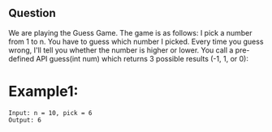 ## Question
We are playing the Guess Game. The game is as follows:
I pick a number from 1 to n. You have to guess which number I picked.
Every time you guess wrong, I'll tell you whether the number is higher or lower.
You call a pre-defined API guess(int num) which returns 3 possible results (-1, 1, or 0):

# Example1:
```
Input: n = 10, pick = 6
Output: 6
```